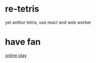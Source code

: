 # re-tetris
yet anthor tetris, use react and web worker

# have fan

[online play](https://legeneek.github.io/tetris/index.html)
